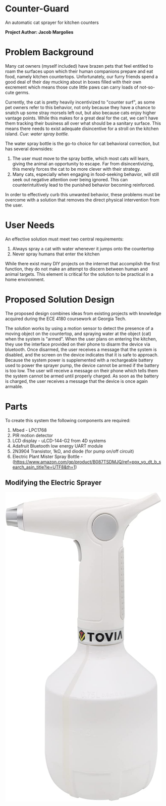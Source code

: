 # Counter-Guard

An automatic cat sprayer for kitchen counters

**Project Author: Jacob Margolies**

# Problem Background

Many cat owners (myself included) have brazen pets that feel entitled to roam the surfaces upon which their human companions prepare and eat food, namely kitchen countertops. Unfortunately, our furry friends spend a good deal of their day mucking about in boxes filled with their own excrement which means those cute little paws can carry loads of not-so-cute germs. 

Currently, the cat is pretty heavily incentivized to "counter surf", as some pet owners refer to this behavior, not only because they have a chance to snatch up some stray morsels left out, but also because cats enjoy higher vantage points. While this makes for a great deal for the cat, we can't have them tracking their business all over what should be a sanitary surface. This means there needs to exist adequate disincentive for a stroll on the kitchen island. *Cue: water spray bottle.* 

The water spray bottle is the go-to choice for cat behavioral correction, but has several downsides:

  1. The user must move to the spray bottle, which most cats will learn, giving the animal an opportunity to escape. Far from disincentivizing, this merely forces the cat to be more clever with their strategy. 
  2. Many cats, especially when engaging in food-seeking behavior, will still seek out negative attention over being ignored. This can counterintuitively lead to the punished behavior becoming reinforced. 
  
In order to effectively curb this unwanted behavior, these problems must be overcome with a solution that removes the direct physical intervention from the user.

# User Needs

An effective solution must meet two central requirements:
  1. Always spray a cat with water whenever it jumps onto the countertop
  2. Never spray humans that enter the kitchen 

While there exist many DIY projects on the internet that accomplish the first function, they do not make an attempt to discern between human and animal targets. This element is critical for the solution to be practical in a home environment.

# Proposed Solution Design

The proposed design combines ideas from existing projects with knowledge acquired during the ECE 4180 coursework at Georgia Tech. 

The solution works by using a motion sensor to detect the presence of a moving object on the countertop, and spraying water at the object (cat) when the system is "armed". When the user plans on entering the kitchen, they use the interface provided on their phone to disarm the device via bluetooth. Once disarmed, the user receives a message that the system is disabled, and the screen on the device indicates that it is safe to approach. Because the system power is supplemented with a rechargeable battery used to power the sprayer pump, the device cannot be armed if the battery is too low. The user will receive a message on their phone which tells them the system cannot be armed until properly charged. As soon as the battery is charged, the user receives a message that the device is once again armable.

# Parts

To create this system the following components are required:
  1. Mbed - LPC1768
  2. PIR motion detector
  3. LCD display - uLCD-144-G2 from 4D systems
  4. Adafruit Bluetooth low energy UART module
  5. 2N3904 Transistor, 1kΩ, and diode (for pump on/off circuit)
  7. Electric Plant Mister Spray Bottle - (https://www.amazon.com/gp/product/B087TSDMJQ/ref=ppx_yo_dt_b_search_asin_title?ie=UTF8&th=1)

## Modifying the Electric Sprayer

![image of sprayer](/images/sprayer.jpg "Electric Plant Mister")
